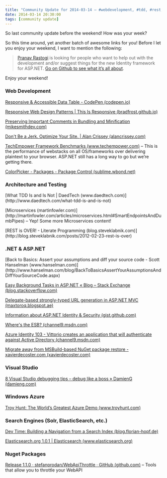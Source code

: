 ```yaml
---
title: "Community Update for 2014-03-14 – #webdevelopment, #tdd, #rest, #dotnet, #aspnet, and much more"
date: 2014-03-14 20:30:00
tags: [community update]
---
```


So last community update before the weekend! How was your week?

So this time around, yet another batch of awesome links for you! Before I let you enjoy your weekend, I want to mention the following: 
 > [Pranav Rastogi](https://twitter.com/rustd) is looking for people who want to help out with the development and/or suggest things for the new Identity framework for ASP.NET. [Go on Github to see what it’s all about](https://gist.github.com/rustd/9403516). 

Enjoy your weekend!

### Web Development

[Responsive &amp; Accessible Data Table - CodePen (codepen.io)](http://codepen.io/pixelchar/full/rfuqK)

[Responsive Web Design Patterns | This Is Responsive (bradfrost.github.io)](http://bradfrost.github.io/this-is-responsive/patterns.html#tables)

[Preserving Important Comments in Bundling and Minification (mikesmithdev.com)](http://mikesmithdev.com/blog/keep-important-licensing-comments-dotnet-bundling-minification/) <p>[Don't Be a Jerk. Optimize Your Site. | Alan Crissey (alancrissey.com)](http://alancrissey.com/dont-jerk-optimize-site/) <p>[TechEmpower Framework Benchmarks (www.techempower.com)](http://www.techempower.com/benchmarks/#section=data-r8&amp;hw=i7&amp;test=plaintext) – This is the performance of webstacks on all OS/frameworks over delivering plaintext to your browser. ASP.NET still has a long way to go but we’re getting there. <p>[ColorPicker - Packages - Package Control (sublime.wbond.net)](https://sublime.wbond.net/packages/ColorPicker) 

### Architecture and Testing
 <p>[What TDD Is and Is Not | DaedTech (www.daedtech.com)](http://www.daedtech.com/what-tdd-is-and-is-not) <p>[Microservices (martinfowler.com)](http://martinfowler.com/articles/microservices.html#SmartEndpointsAndDumbPipes) – Yep! Some more Microservices content! <p>[REST is OVER! - Literate Programming (blog.steveklabnik.com)](http://blog.steveklabnik.com/posts/2012-02-23-rest-is-over) 

### .NET &amp; ASP.NET
 <p>[Back to Basics: Assert your assumptions and diff your source code - Scott Hanselman (www.hanselman.com)](http://www.hanselman.com/blog/BackToBasicsAssertYourAssumptionsAndDiffYourSourceCode.aspx)

[Easy Background Tasks in ASP.NET « Blog – Stack Exchange (blog.stackoverflow.com)](http://blog.stackoverflow.com/2008/07/easy-background-tasks-in-aspnet/)

[Delegate-based strongly-typed URL generation in ASP.NET MVC (maxtoroq.blogspot.ae)](http://maxtoroq.blogspot.ae/2013/04/delegate-based-strongly-typed-url.html)

[Information about ASP.NET Identity &amp; Security (gist.github.com)](https://gist.github.com/rustd/9403516)

[Where's the ESB? (channel9.msdn.com)](http://channel9.msdn.com/Blogs/Subscribe/Wheres-the-ESB)

[Azure Identity 103 - Vittorio creates an application that will authenticate against Active Directory (channel9.msdn.com)](http://channel9.msdn.com/Shows/Windows-Azure-Friday/Azure-Identity-103-Vittorio-creates-an-application-that-will-authenticate-against-Active-Directory)

[Migrate away from MSBuild-based NuGet package restore - xavierdecoster.com (xavierdecoster.com)](http://xavierdecoster.com/migrate-away-from-msbuild-based-nuget-package-restore)

### Visual Studio

[8 Visual Studio debugging tips – debug like a boss » DamienG (damieng.com)](http://damieng.com/blog/2014/02/05/8-visual-studio-debugging-tips-debug-like-a-boss)

### Windows Azure

[Troy Hunt: The World’s Greatest Azure Demo (www.troyhunt.com)](http://www.troyhunt.com/2014/03/the-worlds-greatest-azure-demo.html)

### Search Engines (Solr, ElasticSearch, etc.)

[Dev Time: Building a Navigation from a Search Index (blog.florian-hopf.de)](http://blog.florian-hopf.de/2014/03/building-navigation-from-search-index.html)

[Elasticsearch.org 1.0.1 | Elasticsearch (www.elasticsearch.org)](http://www.elasticsearch.org/downloads/1-0-1)

### Nuget Packages

[Release 1.1.0 · stefanprodan/WebApiThrottle · GitHub (github.com)](https://github.com/stefanprodan/WebApiThrottle/releases/tag/v1.1.0) – Tools that allow you to throttle your WebAPI
